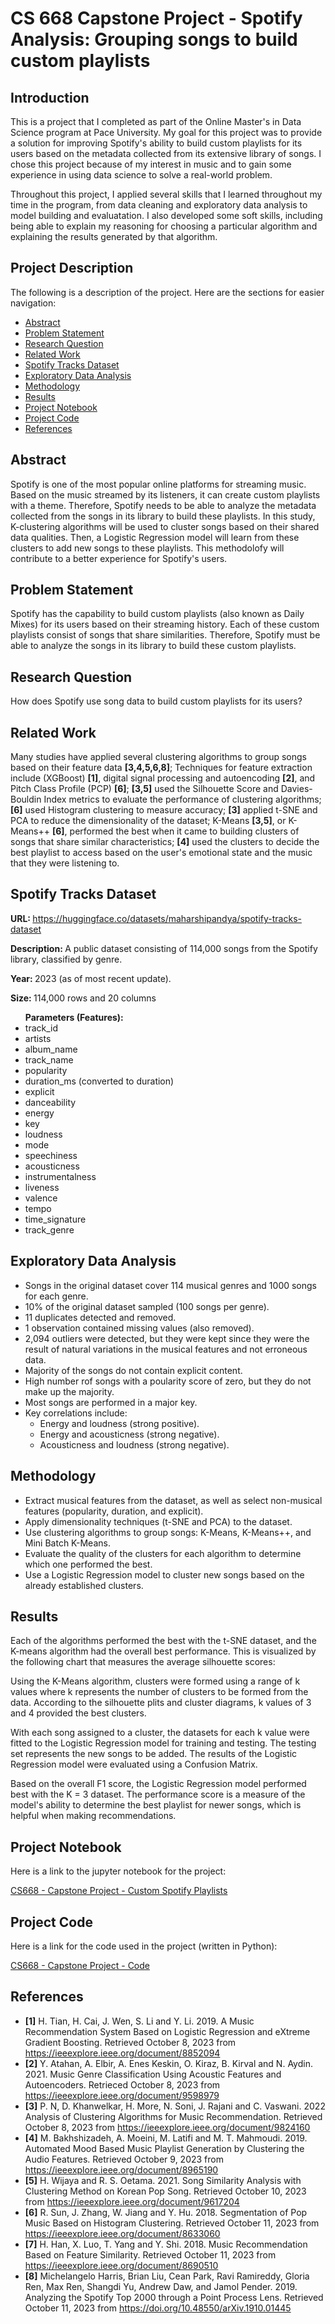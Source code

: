 <h1>CS 668 Capstone Project - Spotify Analysis: Grouping songs to build custom playlists</h1>
<h2>Introduction</h2>
<p>This is a project that I completed as part of the Online Master's in Data Science program at Pace University. My goal for this project was to provide a solution for improving Spotify's ability to build custom playlists for its users based on the metadata collected from its extensive library of songs. I chose this project because of my interest in music and to gain some experience in using data science to solve a real-world problem.</p>
<p>Throughout this project, I applied several skills that I learned throughout my time in the program, from data cleaning and exploratory data analysis to model building and evaluatation. I also developed some soft skills, including being able to explain my reasoning for choosing a particular algorithm and explaining the results generated by that algorithm.</p>

<h2>Project Description</h2>
<p>The following is a description of the project. Here are the sections for easier navigation:</p>

<ul>
  <li><a href="#abstract">Abstract</a></li>
  <li><a href="#problem">Problem Statement</a></li>
  <li><a href="#question">Research Question</a></li>
  <li><a href="#related_work">Related Work</a></li>
  <li><a href="#dataset">Spotify Tracks Dataset</a></li>
  <li><a href="#eda">Exploratory Data Analysis</a></li>
  <li><a href="#method">Methodology</a></li>
  <li><a href="#results">Results</a></li>
  <li><a href="#notebook">Project Notebook</a></li>
  <li><a href="#code">Project Code</a></li>
  <li><a href="#ref">References</a></li>
</ul>

<div id="abstract"><h2>Abstract</h2>
  <p>Spotify is one of the most popular online platforms for streaming music. Based on the music streamed by its listeners, it can create custom playlists with a theme. Therefore, Spotify needs to be able to analyze the metadata collected from the songs in its library to build these playlists. In this study, K-clustering algorithms will be used to cluster songs based on their shared data qualities. Then, a Logistic Regression model will learn from these clusters to add new songs to these playlists. This methodolofy will contribute to a better experience for Spotify's users.</p>
</div>
<div id="problem"><h2>Problem Statement</h2>
<p>Spotify has the capability to build custom playlists (also known as Daily Mixes) for its users based on their streaming history. Each of these custom playlists consist of songs that share similarities. Therefore, Spotify must be able to analyze the songs in its library to build these custom playlists.</p>
</div>
<div id="question">
<h2>Research Question</h2>
<p>How does Spotify use song data to build custom playlists for its users?</p>
</div>
<div id="related_work">
  <h2>Related Work</h2>
  <p>Many studies have applied several clustering algorithms to group songs based on their feature data <b>[3,4,5,6,8]</b>; Techniques for feature extraction include (XGBoost) <b>[1]</b>, digital signal processing and autoencoding <b>[2]</b>, and Pitch Class Profile (PCP) <b>[6]</b>; <b>[3,5]</b> used the Silhouette Score and Davies-Bouldin Index metrics to evaluate the performance of clustering algorithms; <b>[6]</b> used Histogram clustering to measure accuracy; <b>[3]</b> applied t-SNE and PCA to reduce the dimensionality of the dataset; K-Means <b>[3,5]</b>, or K-Means++ <b>[6]</b>, performed the best when it came to building clusters of songs that share similar characteristics; <b>[4]</b> used the clusters to decide the best playlist to access based on the user's emotional state and the music that they were listening to.</p>
</div>
<div id="dataset">
<h2>Spotify Tracks Dataset</h2>
<p><b>URL: </b><a href="https://huggingface.co/datasets/maharshipandya/spotify-tracks-dataset">https://huggingface.co/datasets/maharshipandya/spotify-tracks-dataset</a></p>
<p><b>Description: </b>A public dataset consisting of 114,000 songs from the Spotify library, classified by genre.</p>
<p><b>Year: </b>2023 (as of most recent update).</p>
<p><b>Size: </b>114,000 rows and 20 columns</p>
<ul><b>Parameters (Features):</b>
  <li>track_id</li>
  <li>artists</li>
  <li>album_name</li>
  <li>track_name</li>
  <li>popularity</li>
  <li>duration_ms (converted to duration)</li>
  <li>explicit</li>
  <li>danceability</li>
  <li>energy</li>
  <li>key</li>
  <li>loudness</li>
  <li>mode</li>
  <li>speechiness</li>
  <li>acousticness</li>
  <li>instrumentalness</li>
  <li>liveness</li>
  <li>valence</li>
  <li>tempo</li>
  <li>time_signature</li>
  <li>track_genre</li>
</ul>
</div>

<div id="eda">
<h2>Exploratory Data Analysis</h2>
<ul>
  <li>Songs in the original dataset cover 114 musical genres and 1000 songs for each genre.</li>
  <li>10% of the original dataset sampled (100 songs per genre).</li>
  <li>11 duplicates detected and removed.</li>
  <li>1 observation contained missing values (also removed).</li>
  <li>2,094 outliers were detected, but they were kept since they were the result of natural variations in the musical features and not erroneous data.</li>
  <li>Majority of the songs do not contain explicit content.</li>
  <li>High number rof songs with a poularity score of zero, but they do not make up the majority.</li>
  <li>Most songs are performed in a major key.</li>
  <li>Key correlations include:
    <ul>
      <li>Energy and loudness (strong positive).</li>
      <li>Energy and acousticness (strong negative).</li>
      <li>Acousticness and loudness (strong negative).</li>
    </ul>
    </li>
</ul>
</div>

<div id="method">
<h2>Methodology</h2>
<ul>
  <li>Extract musical features from the dataset, as well as select non-musical features (popularity, duration, and explicit).</li>
  <li>Apply dimensionality techniques (t-SNE and PCA) to the dataset.</li>
  <li>Use clustering algorithms to group songs: K-Means, K-Means++, and Mini Batch K-Means.</li>
  <li>Evaluate the quality of the clusters for each algorithm to determine which one performed the best.</li>
  <li>Use a Logistic Regression model to cluster new songs based on the already established clusters.</li>
</ul>
</div>
<div id="results">
  <h2>Results</h2>
  <p>Each of the algorithms performed the best with the t-SNE dataset, and the K-means algorithm had the overall best performance. This is visualized by the following chart that measures the average silhouette scores:</p>
  <p>Using the K-Means algorithm, clusters were formed using a range of k values where k represents the number of clusters to be formed from the data. According to the silhouette plits and cluster diagrams, k values of 3 and 4 provided the best clusters.</p>
  <p>With each song assigned to a cluster, the datasets for each k value were fitted to the Logistic Regression model for training and testing. The testing set represents the new songs to be added. The results of the Logistic Regression model were evaluated using a Confusion Matrix.</p>
  <p>Based on the overall F1 score, the Logistic Regression model performed best with the K = 3 dataset. The performance score is a measure of the model's ability to determine the best playlist for newer songs, which is helpful when making recommendations.</p>
</div>
<div id="notebook">
<h2>Project Notebook</h2>
  <p>Here is a link to the jupyter notebook for the project:</p>
<a href="https://github.com/mnsemple83/Capstone-Project/blob/main/CS668%20-%20Capstone%20Project%20-%20Custom%20Spotify%20Playlists%20-%20Mikhel%20Semple.ipynb">CS668 - Capstone Project - Custom Spotify Playlists</a>
</div>

<div id="code">
<h2>Project Code</h2>
  <p>Here is a link for the code used in the project (written in Python):</p>
<a href="https://github.com/mnsemple83/Capstone-Project/blob/main/cs668_project_code.py">CS668 - Capstone Project - Code</a>
</div>

<div id="ref">
<h2>References</h2>
<ul>
  <li><b>[1]</b> H. Tian, H. Cai, J. Wen, S. Li and Y. Li. 2019. A Music Recommendation System Based on Logistic Regression and eXtreme Gradient Boosting. Retrieved October 8, 2023 from <a href='https://ieeexplore.ieee.org/document/8852094'>https://ieeexplore.ieee.org/document/8852094</a></li>
<li><b>[2]</b> Y. Atahan, A. Elbir, A. Enes Keskin, O. Kiraz, B. Kirval and N. Aydin. 2021. Music Genre Classification Using Acoustic Features and Autoencoders. Retrieced October 8, 2023 from <a href='https://ieeexplore.ieee.org/document/9598979'>https://ieeexplore.ieee.org/document/9598979</a></li>
  <li><b>[3]</b> P. N, D. Khanwelkar, H. More, N. Soni, J. Rajani and C. Vaswani. 2022 Analysis of Clustering Algorithms for Music Recommendation. Retrieved October 8, 2023 from <a href='https://ieeexplore.ieee.org/document/9824160'>https://ieeexplore.ieee.org/document/9824160</a></li>
  <li><b>[4]</b> M. Bakhshizadeh, A. Moeini, M. Latifi and M. T. Mahmoudi. 2019. Automated Mood Based Music Playlist Generation by Clustering the Audio Features. Retrieved October 9, 2023 from <a href='https://ieeexplore.ieee.org/document/8965190'>https://ieeexplore.ieee.org/document/8965190</a></li>
  <li><b>[5]</b> H. Wijaya and R. S. Oetama. 2021. Song Similarity Analysis with Clustering Method on Korean Pop Song. Retrieved October 10, 2023 from <a href='https://ieeexplore.ieee.org/document/9617204'>https://ieeexplore.ieee.org/document/9617204</a></li>
  <li><b>[6]</b> R. Sun, J. Zhang, W. Jiang and Y. Hu. 2018. Segmentation of Pop Music Based on Histogram Clustering. Retrieved October 11, 2023 from <a href='https://ieeexplore.ieee.org/document/8633060'>https://ieeexplore.ieee.org/document/8633060</a></li>
  <li><b>[7]</b> H. Han, X. Luo, T. Yang and Y. Shi. 2018. Music Recommendation Based on Feature Similarity. Retrieved October 11, 2023 from <a href='https://ieeexplore.ieee.org/document/8690510'>https://ieeexplore.ieee.org/document/8690510</a></li>
  <li><b>[8]</b> Michelangelo Harris, Brian Liu, Cean Park, Ravi Ramireddy, Gloria Ren, Max Ren, Shangdi Yu, Andrew Daw, and Jamol Pender. 2019. Analyzing the Spotify Top 2000 through a Point Process Lens. Retrieved October 11, 2023 from <a href='https://doi.org/10.48550/arXiv.1910.01445'>https://doi.org/10.48550/arXiv.1910.01445</a></li>
</ul>
</div>
